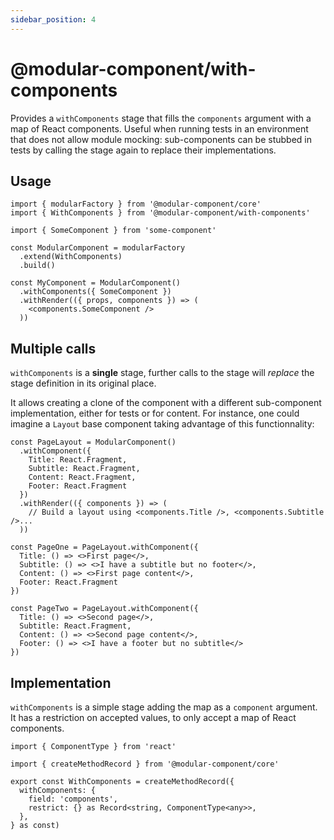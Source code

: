```yaml
---
sidebar_position: 4
---
```


# @modular-component/with-components

Provides a `withComponents` stage that fills the `components` argument with
a map of React components. Useful when running tests in an environment that
does not allow module mocking: sub-components can be stubbed in tests by
calling the stage again to replace their implementations.

## Usage

```tsx
import { modularFactory } from '@modular-component/core'
import { WithComponents } from '@modular-component/with-components'

import { SomeComponent } from 'some-component'

const ModularComponent = modularFactory
  .extend(WithComponents)
  .build()

const MyComponent = ModularComponent()
  .withComponents({ SomeComponent })
  .withRender(({ props, components }) => (
    <components.SomeComponent />
  ))
```

## Multiple calls

`withComponents` is a **single** stage, further calls to the stage will _replace_ the stage definition in its original place.

It allows creating a clone of the component with a different sub-component implementation, either for tests or for content.
For instance, one could imagine a `Layout` base component taking advantage of this functionnality:

```tsx
const PageLayout = ModularComponent()
  .withComponent({
    Title: React.Fragment,
    Subtitle: React.Fragment,
    Content: React.Fragment,
    Footer: React.Fragment
  })
  .withRender(({ components }) => (
    // Build a layout using <components.Title />, <components.Subtitle />...
  ))

const PageOne = PageLayout.withComponent({
  Title: () => <>First page</>,
  Subtitle: () => <>I have a subtitle but no footer</>,
  Content: () => <>First page content</>,
  Footer: React.Fragment
})

const PageTwo = PageLayout.withComponent({
  Title: () => <>Second page</>,
  Subtitle: React.Fragment,
  Content: () => <>Second page content</>,
  Footer: () => <>I have a footer but no subtitle</>
})
```

## Implementation

`withComponents` is a simple stage adding the map as a `component` argument. It has a restriction
on accepted values, to only accept a map of React components.

```tsx
import { ComponentType } from 'react'

import { createMethodRecord } from '@modular-component/core'

export const WithComponents = createMethodRecord({
  withComponents: {
    field: 'components',
    restrict: {} as Record<string, ComponentType<any>>,
  },
} as const)
```
